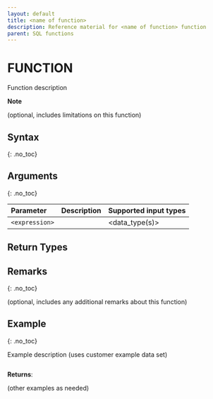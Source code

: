 ```yaml
---
layout: default
title: <name of function>
description: Reference material for <name of function> function
parent: SQL functions
---
```


# FUNCTION
Function description

**Note**
<Note>
  
(optional, includes limitations on this function)

## Syntax
{: .no_toc}

<Syntax>

## Arguments
{: .no_toc}

| Parameter | Description                         | Supported input types |
| :--------- | :----------------------------------- | ---------------------|
| `<expression>`   | <description> | <data_type(s)> |


## Return Types

## Remarks
{: .no_toc}

(optional, includes any additional remarks about this function)


## Example
{: .no_toc}

Example description
(uses customer example data set) 

```sql
```

**Returns**:

(other examples as needed) 
